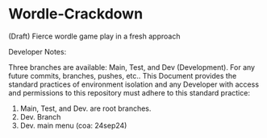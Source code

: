 # Wordle-Crackdown
(Draft) Fierce wordle game play in a fresh approach

Developer Notes:

Three branches are available: Main, Test, and Dev (Development).
For any future commits, branches, pushes, etc.. This Document provides 
the standard practices of environment isolation and any Developer with access
and permissions to this repository must adhere to this standard practice:

1. Main, Test, and Dev. are root branches.
2. Dev. Branch
3. Dev. main menu (coa: 24sep24)



